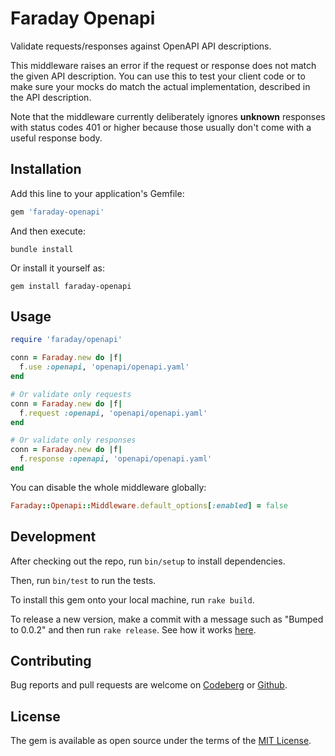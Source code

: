 # Faraday Openapi

Validate requests/responses against OpenAPI API descriptions.

This middleware raises an error if the request or response does not match the given API description.
You can use this to test your client code or to make sure your mocks do match the actual implementation, described in the API description.

Note that the middleware currently deliberately ignores **unknown** responses with status codes 401 or higher because those usually don't come with a useful response body.

## Installation

Add this line to your application's Gemfile:

```ruby
gem 'faraday-openapi'
```

And then execute:

```shell
bundle install
```

Or install it yourself as:

```shell
gem install faraday-openapi
```

## Usage

```ruby
require 'faraday/openapi'

conn = Faraday.new do |f|
  f.use :openapi, 'openapi/openapi.yaml'
end

# Or validate only requests
conn = Faraday.new do |f|
  f.request :openapi, 'openapi/openapi.yaml'
end

# Or validate only responses
conn = Faraday.new do |f|
  f.response :openapi, 'openapi/openapi.yaml'
end
```

You can disable the whole middleware globally:

```ruby
Faraday::Openapi::Middleware.default_options[:enabled] = false
```


## Development

After checking out the repo, run `bin/setup` to install dependencies.

Then, run `bin/test` to run the tests.

To install this gem onto your local machine, run `rake build`.

To release a new version, make a commit with a message such as "Bumped to 0.0.2" and then run `rake release`.
See how it works [here](https://bundler.io/guides/creating_gem.html#releasing-the-gem).

## Contributing

Bug reports and pull requests are welcome on [Codeberg](https://codeberg.org/ahx/faraday-openapi) or [Github](https://github.com/ahx/faraday-openapi).

## License

The gem is available as open source under the terms of the [MIT License](https://opensource.org/licenses/MIT).
